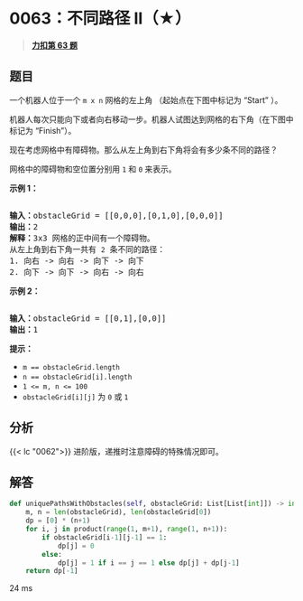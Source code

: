 # 0063：不同路径 II（★）


> <u>**[力扣第 63 题](https://leetcode.cn/problems/unique-paths-ii/)**</u>

## 题目

<p>一个机器人位于一个<meta charset="UTF-8" /> <code>m x n</code> 网格的左上角 （起始点在下图中标记为 “Start” ）。</p>

<p>机器人每次只能向下或者向右移动一步。机器人试图达到网格的右下角（在下图中标记为 “Finish”）。</p>

<p>现在考虑网格中有障碍物。那么从左上角到右下角将会有多少条不同的路径？</p>

<p>网格中的障碍物和空位置分别用 <code>1</code> 和 <code>0</code> 来表示。</p>



<p><strong>示例 1：</strong></p>
<img alt="" src="https://assets.leetcode.com/uploads/2020/11/04/robot1.jpg" />
<pre>
<strong>输入：</strong>obstacleGrid = [[0,0,0],[0,1,0],[0,0,0]]
<strong>输出：</strong>2
<strong>解释：</strong>3x3 网格的正中间有一个障碍物。
从左上角到右下角一共有 <code>2</code> 条不同的路径：
1. 向右 -&gt; 向右 -&gt; 向下 -&gt; 向下
2. 向下 -&gt; 向下 -&gt; 向右 -&gt; 向右
</pre>

<p><strong>示例 2：</strong></p>
<img alt="" src="https://assets.leetcode.com/uploads/2020/11/04/robot2.jpg" />
<pre>
<strong>输入：</strong>obstacleGrid = [[0,1],[0,0]]
<strong>输出：</strong>1
</pre>



<p><strong>提示：</strong></p>

<ul>
<li><code>m == obstacleGrid.length</code></li>
<li><code>n == obstacleGrid[i].length</code></li>
<li><code>1 &lt;= m, n &lt;= 100</code></li>
<li><code>obstacleGrid[i][j]</code> 为 <code>0</code> 或 <code>1</code></li>
</ul>


## 分析

{{< lc "0062">}} 进阶版，递推时注意障碍的特殊情况即可。

## 解答

```python
def uniquePathsWithObstacles(self, obstacleGrid: List[List[int]]) -> int:
    m, n = len(obstacleGrid), len(obstacleGrid[0])
    dp = [0] * (n+1)
    for i, j in product(range(1, m+1), range(1, n+1)):
        if obstacleGrid[i-1][j-1] == 1:
            dp[j] = 0
        else:
            dp[j] = 1 if i == j == 1 else dp[j] + dp[j-1]
    return dp[-1]
```
24 ms
